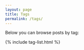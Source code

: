 ```yaml
---
layout: page
title: Tags
permalink: /tags/
---
```


Below you can browse posts by tag:

<div>
{% include tag-list.html %}
</div>
